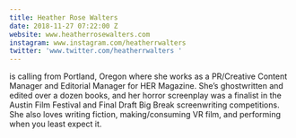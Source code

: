 ```yaml
---
title: Heather Rose Walters
date: 2018-11-27 07:22:00 Z
website: www.heatherrosewalters.com
instagram: www.instagram.com/heatherrwalters
twitter: 'www.twitter.com/heatherrwalters '
---
```


is calling from Portland, Oregon where she works as a PR/Creative Content Manager and Editorial Manager for HER Magazine. She’s ghostwritten and edited over a dozen books, and her horror screenplay was a finalist in the Austin Film Festival and Final Draft Big Break screenwriting competitions. She also loves writing fiction, making/consuming VR film, and performing when you least expect it.